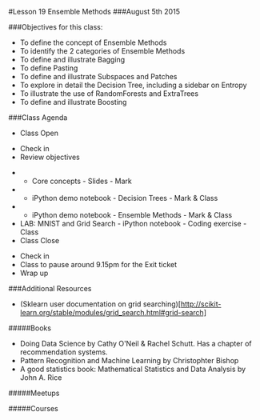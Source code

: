 #Lesson 19 Ensemble Methods
###August 5th 2015

###Objectives for this class:
 * To define the concept of Ensemble Methods
 * To identify the 2 categories of Ensemble Methods
 * To define and illustrate Bagging
 * To define Pasting
 * To define and illustrate Subspaces and Patches
 * To explore in detail the Decision Tree, including a sidebar on Entropy
 * To illustrate the use of RandomForests and ExtraTrees
 * To define and illustrate Boosting
 
###Class Agenda
 - Class Open
  * Check in 
  * Review objectives
 - - Core concepts - Slides - Mark
 - - iPython demo notebook - Decision Trees - Mark & Class
 - - iPython demo notebook - Ensemble Methods - Mark & Class
 - LAB: MNIST and Grid Search - iPython notebook - Coding exercise - Class
 - Class Close
  * Check in
  * Class to pause around 9.15pm for the Exit ticket
  * Wrap up
 

###Additional Resources
 * (Sklearn user documentation on grid searching)[http://scikit-learn.org/stable/modules/grid_search.html#grid-search]

#####Books

* Doing Data Science by Cathy O'Neil & Rachel Schutt. Has a chapter of recommendation systems.
* Pattern Recognition and Machine Learning by Christophter Bishop
* A good statistics book: Mathematical Statistics and Data Analysis by John A. Rice

#####Meetups

#####Courses
